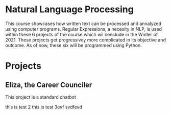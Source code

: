 # Natural Language Processing
This course showcases how written text can be processed and annalyzed using computer programs. Regular Expressions, a necesity in NLP, is used within these 6 projects of the course which wil conclude in the Winter of 2021. These projects get progressivey more complicated in its objective and outcome. As of now, these six will be programmed using Python.

# Projects
## Eliza, the Career Counciler
This project is a standard chatbot 

this is test 2
this is test 3evf svdfevd
